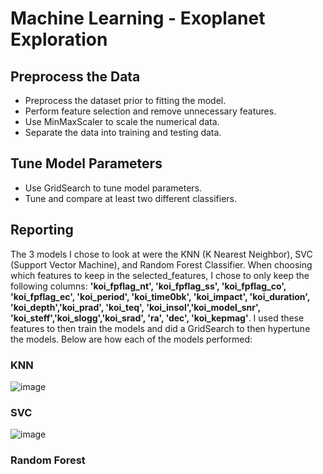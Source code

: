 # Machine Learning - Exoplanet Exploration

## Preprocess the Data
- Preprocess the dataset prior to fitting the model.
- Perform feature selection and remove unnecessary features.
- Use MinMaxScaler to scale the numerical data.
- Separate the data into training and testing data.

## Tune Model Parameters
- Use GridSearch to tune model parameters.
- Tune and compare at least two different classifiers.

## Reporting

The 3 models I chose to look at were the KNN (K Nearest Neighbor), SVC (Support Vector Machine), and Random Forest Classifier.  When choosing which features to keep in the selected_features, I chose to only keep the following columns: **'koi_fpflag_nt', 'koi_fpflag_ss', 'koi_fpflag_co', 'koi_fpflag_ec', 'koi_period', 'koi_time0bk', 'koi_impact', 'koi_duration', 'koi_depth','koi_prad', 'koi_teq', 'koi_insol','koi_model_snr', 'koi_steff','koi_slogg','koi_srad', 'ra', 'dec', 'koi_kepmag'**. I used these features to then train the models and did a GridSearch to then hypertune the models.  Below are how each of the models performed:

### KNN
![image](https://user-images.githubusercontent.com/69765842/109056302-45101100-76ae-11eb-929d-77e1a454e6c2.png)

### SVC
![image](https://user-images.githubusercontent.com/69765842/109026760-14b87a80-768e-11eb-9e09-f71159e11a10.png)

### Random Forest

